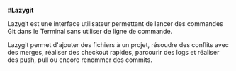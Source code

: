 #**Lazygit**

Lazygit est une interface utilisateur permettant de lancer des commandes Git dans le Terminal sans utiliser de ligne de commande.

Lazygit permet d'ajouter des fichiers à un projet, résoudre des conflits avec des merges, réaliser des checkout rapides, parcourir des logs et réaliser des push, pull ou encore renommer des commits.

